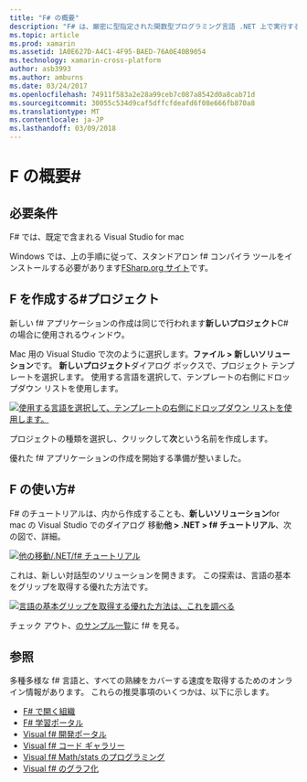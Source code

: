 ```yaml
---
title: "F# の概要"
description: "F# は、厳密に型指定された関数型プログラミング言語 .NET 上で実行するよう設計されています"
ms.topic: article
ms.prod: xamarin
ms.assetid: 1A0E627D-A4C1-4F95-BAED-76A0E40B9054
ms.technology: xamarin-cross-platform
author: asb3993
ms.author: amburns
ms.date: 03/24/2017
ms.openlocfilehash: 74911f583a2e28a99ceb7c087a8542d0a8cab71d
ms.sourcegitcommit: 30055c534d9caf5dffcfdeafd6f08e666fb870a8
ms.translationtype: MT
ms.contentlocale: ja-JP
ms.lasthandoff: 03/09/2018
---
```

# <a name="getting-started-with-f35"></a>F の概要&#35;

## <a name="requirements"></a>必要条件

F# では、既定で含まれる Visual Studio for mac

Windows では、上の手順に従って、スタンドアロン f# コンパイラ ツールをインストールする必要があります[FSharp.org サイト](http://fsharp.org/use/windows/)です。

## <a name="creating-an-f35-project"></a>F を作成する&#35;プロジェクト

新しい f# アプリケーションの作成は同じで行われます**新しいプロジェクト**C# の場合に使用されるウィンドウ。

Mac 用の Visual Studio で次のように選択します。**ファイル > 新しいソリューション**です。 **新しいプロジェクト**ダイアログ ボックスで、プロジェクト テンプレートを選択します。 使用する言語を選択して、テンプレートの右側にドロップダウン リストを使用します。

 [![](overview-images/choosefsharp.png "使用する言語を選択して、テンプレートの右側にドロップダウン リストを使用します。")](overview-images/choosefsharp.png#lightbox)

プロジェクトの種類を選択し、クリックして**次**という名前を作成します。


優れた f# アプリケーションの作成を開始する準備が整いました。

## <a name="learning-to-use-f35"></a>F の使い方&#35;

F# のチュートリアルは、内から作成することも、**新しいソリューション**for mac の Visual Studio でのダイアログ 移動**他 > .NET > f# チュートリアル**、次の図で、詳細。

 [![](overview-images/fsharptutorial.png "他の移動/.NET/f# チュートリアル")](overview-images/fsharptutorial.png#lightbox)

これは、新しい対話型のソリューションを開きます。 この探索は、言語の基本をグリップを取得する優れた方法です。

 [![](overview-images/newtutorial-sml.png "言語の基本グリップを取得する優れた方法は、これを調べる")](overview-images/newtutorial.png#lightbox)

チェック アウト、[のサンプル一覧](~/cross-platform/platform/fsharp/samples.md)に f# を見る。

## <a name="references"></a>参照

多種多様な f# 言語と、すべての熟練をカバーする速度を取得するためのオンライン情報があります。 これらの推奨事項のいくつかは、以下に示します。

-  [F# で開く組織](http://fsharp.org)
-  [F# 学習ポータル](http://tryfsharp.org)
-  [Visual f# 開発ポータル](http://go.microsoft.com/fwlink/?LinkID=234174)
-  [Visual f# コード ギャラリー](http://go.microsoft.com/fwlink/?LinkID=124614)
-  [Visual f# Math/stats のプログラミング](http://go.microsoft.com/fwlink/?LinkId=235173)
-  [Visual f# のグラフ化](http://go.microsoft.com/fwlink/?LinkId=235176)

